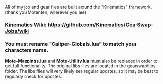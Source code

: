 All of my job and gear files are built around the "Kinematics" framework. (thank you Motenten, wherever you are)
### Kinematics Wiki: https://github.com/Kinematics/GearSwap-Jobs/wiki

### You must rename "Caliper-Globals.lua" to match your characters name.

**Mote-Mappings.lua** and **Mote-Utility.lua** must also be replaced in order to get full functionality. 
The original libs files are located in the gearswap\libs folder.
The libs files will very likely see regular updates, so it may be best to regularly check for updates.



